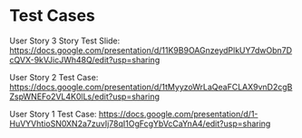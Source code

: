 <!-- This file should only have links to our Google Slide files with the test cases -->

# Test Cases

User Story 3 Story Test Slide: https://docs.google.com/presentation/d/11K9B9OAGnzeydPlkUY7dwObn7DcQVX-9kVJicJWh48Q/edit?usp=sharing 

User Story 2 Test Case: https://docs.google.com/presentation/d/1tMyyzoWrLaQeaFCLAX9vnD2cgBZspWNEFo2VL4K0lLs/edit?usp=sharing

User Story 1 Test Case: https://docs.google.com/presentation/d/1-HuVYVhtioSN0XN2a7zuvIj78qI1OgFcgYbVcCaYnA4/edit?usp=sharing